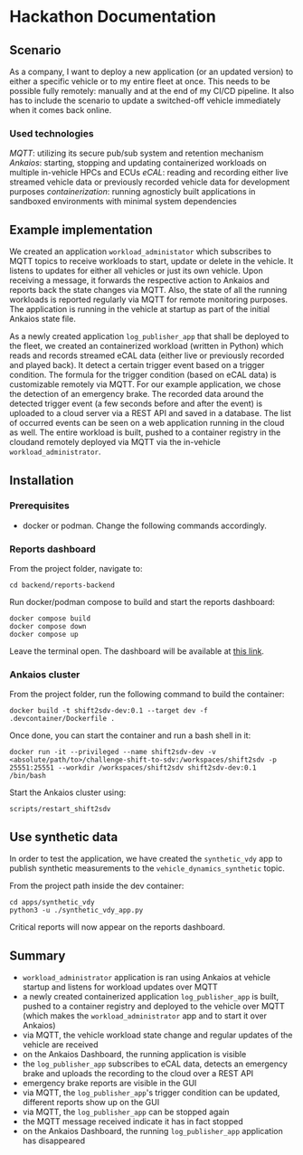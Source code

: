 # Hackathon Documentation

## Scenario
As a company, I want to deploy a new application (or an updated version) to either a specific vehicle or to my entire fleet at once. This needs to be possible fully remotely: manually and at the end of my CI/CD pipeline. It also has to include the scenario to update a switched-off vehicle immediately when it comes back online.

### Used technologies
*MQTT*: utilizing its secure pub/sub system and retention mechanism
*Ankaios*: starting, stopping and updating containerized workloads on multiple in-vehicle HPCs and ECUs
*eCAL*: reading and recording either live streamed vehicle data or previously recorded vehicle data for development purposes
*containerization*: running agnosticly built applications in sandboxed environments with minimal system dependencies

## Example implementation
We created an application `workload_administator` which subscribes to MQTT topics to receive workloads to start, update or delete in the vehicle. It listens to updates for either all vehicles or just its own vehicle. Upon receiving a message, it forwards the respective action to Ankaios and reports back the state changes via MQTT. Also, the state of all the running workloads is reported regularly via MQTT for remote monitoring purposes.
The application is running in the vehicle at startup as part of the initial Ankaios state file.

As a newly created application `log_publisher_app` that shall be deployed to the fleet, we created an containerized workload (written in Python) which reads and records streamed eCAL data (either live or previously recorded and played back). It detect a certain trigger event based on a trigger condition. The formula for the trigger condition (based on eCAL data) is customizable remotely via MQTT. For our example application, we chose the detection of an emergency brake. The recorded data around the detected trigger event (a few seconds before and after the event) is uploaded to a cloud server via a REST API and saved in a database. The list of occurred events can be seen on a web application running in the cloud as well.
The entire workload is built, pushed to a container registry in the cloudand remotely deployed via MQTT via the in-vehicle `workload_administrator`.

## Installation

### Prerequisites
- docker or podman. Change the following commands accordingly.

### Reports dashboard
From the project folder, navigate to:
```shell
cd backend/reports-backend
```

Run docker/podman compose to build and start the reports dashboard:
```shell
docker compose build
docker compose down
docker compose up
```

Leave the terminal open. The dashboard will be available at [this link](http://localhost:5010/reports).

### Ankaios cluster
From the project folder, run the following command to build the container:

```shell
docker build -t shift2sdv-dev:0.1 --target dev -f .devcontainer/Dockerfile .
```

Once done, you can start the container and run a bash shell in it:

```shell
docker run -it --privileged --name shift2sdv-dev -v <absolute/path/to>/challenge-shift-to-sdv:/workspaces/shift2sdv -p 25551:25551 --workdir /workspaces/shift2sdv shift2sdv-dev:0.1 /bin/bash
```

Start the Ankaios cluster using:

```shell
scripts/restart_shift2sdv
```

## Use synthetic data

In order to test the application, we have created the `synthetic_vdy` app to publish synthetic measurements to the `vehicle_dynamics_synthetic` topic.

From the project path inside the dev container:

```shell
cd apps/synthetic_vdy
python3 -u ./synthetic_vdy_app.py
```

Critical reports will now appear on the reports dashboard.

## Summary
- `workload_administrator` application is ran using Ankaios at vehicle startup and listens for workload updates over MQTT
- a newly created containerized application `log_publisher_app` is built, pushed to a container registry and deployed to the vehicle over MQTT (which makes the `workload_administrator` app and to start it over Ankaios)
- via MQTT, the vehicle workload state change and regular updates of the vehicle are received
- on the Ankaios Dashboard, the running application is visible
- the `log_publisher_app` subscribes to eCAL data, detects an emergency brake and uploads the recording to the cloud over a REST API
- emergency brake reports are visible in the GUI
- via MQTT, the `log_publisher_app`'s trigger condition can be updated, different reports show up on the GUI
- via MQTT, the `log_publisher_app` can be stopped again
- the MQTT message received  indicate it has in fact stopped
- on the Ankaios Dashboard, the running `log_publisher_app` application has disappeared

